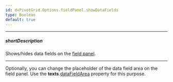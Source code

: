 ```yaml
---
id: dxPivotGrid.Options.fieldPanel.showDataFields
type: Boolean
default: true
---
```

---
##### shortDescription
Shows/hides data fields on the [field panel](/Documentation/Guide/Widgets/PivotGrid/Visual_Elements/#Field_Panel).

---
Optionally, you can change the placeholder of the data field area on the field panel. Use the **texts**.[dataFieldArea](/Documentation/ApiReference/UI_Widgets/dxPivotGrid/Configuration/fieldPanel/texts/#dataFieldArea) property for this purpose.